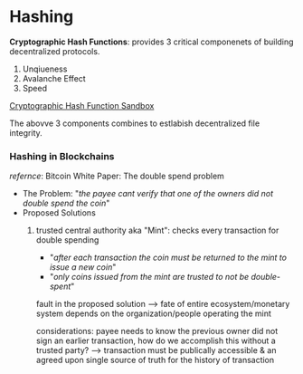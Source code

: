 # Hashing
**Cryptographic Hash Functions**: provides 3 critical componenets of building decentralized protocols.
1. Unqiueness
2. Avalanche Effect
3. Speed

[Cryptographic Hash Function Sandbox](https://emn178.github.io/online-tools/sha256.html)

The abovve 3 components combines to estlabish decentralized file integrity.

### Hashing in Blockchains

*refernce*: Bitcoin White Paper: The double spend problem

- The Problem: "*the payee cant verify that one of the owners did not double spend the coin*"
- Proposed Solutions
    1. trusted central authority aka "Mint": checks every transaction for double spending
        - "*after each transaction the coin must be returned to the mint to issue a new coin*"
        - "*only coins issued from the mint are trusted to not be double-spent*"
        
        fault in the proposed solution --> fate of entire ecosystem/monetary system depends on the organization/people operating the mint

        considerations: payee needs to know the previous owner did not sign an earlier transaction, how do we accomplish this without a trusted party? --> transaction must be publically accessible & an agreed upon single source of truth for the history of transaction